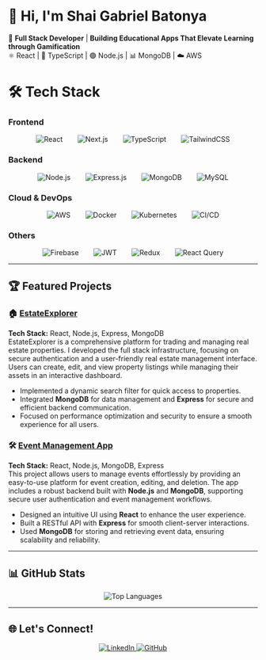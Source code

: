 # 👋 Hi, I'm **Shai Gabriel Batonya**

🚀 **Full Stack Developer** | **Building Educational Apps That Elevate Learning through Gamification**  
⚛️ React | 📘 TypeScript | 🟢 Node.js | 📊 MongoDB | ☁️ AWS

# 🛠 **Tech Stack**

### **Frontend**
<div style="display: flex; justify-content: center; gap: 30px; flex-wrap: wrap;">
  <img src="https://img.shields.io/badge/React-%2320232a.svg?style=for-the-badge&logo=react&logoColor=%2361DAFB" alt="React" class="animate__animated animate__pulse" />
  <img src="https://img.shields.io/badge/Next.js-black?style=for-the-badge&logo=next.js&logoColor=white" alt="Next.js" class="animate__animated animate__fadeIn" />
  <img src="https://img.shields.io/badge/TypeScript-%23007ACC.svg?style=for-the-badge&logo=typescript&logoColor=white" alt="TypeScript" class="animate__animated animate__bounceIn" />
  <img src="https://img.shields.io/badge/TailwindCSS-%2338B2AC.svg?style=for-the-badge&logo=tailwind-css&logoColor=white" alt="TailwindCSS" class="animate__animated animate__lightSpeedInLeft" />
</div>

### **Backend**
<div style="display: flex; justify-content: center; gap: 30px; flex-wrap: wrap;">
  <img src="https://img.shields.io/badge/Node.js-6DA55F?style=for-the-badge&logo=node.js&logoColor=white" alt="Node.js" class="animate__animated animate__zoomIn" />
  <img src="https://img.shields.io/badge/Express.js-%23404d59.svg?style=for-the-badge&logo=express&logoColor=%2361DAFB" alt="Express.js" class="animate__animated animate__rotateIn" />
  <img src="https://img.shields.io/badge/MongoDB-%234ea94b.svg?style=for-the-badge&logo=mongodb&logoColor=white" alt="MongoDB" class="animate__animated animate__slideInRight" />
  <img src="https://img.shields.io/badge/MySQL-%2300000f.svg?style=for-the-badge&logo=mysql&logoColor=white" alt="MySQL" class="animate__animated animate__fadeInDown" />
</div>

### **Cloud & DevOps**
<div style="display: flex; justify-content: center; gap: 30px; flex-wrap: wrap;">
  <img src="https://img.shields.io/badge/AWS-%23FF9900.svg?style=for-the-badge&logo=amazon-aws&logoColor=white" alt="AWS" class="animate__animated animate__flash" />
  <img src="https://img.shields.io/badge/Docker-%230db7ed.svg?style=for-the-badge&logo=docker&logoColor=white" alt="Docker" class="animate__animated animate__zoomInUp" />
  <img src="https://img.shields.io/badge/Kubernetes-%23326ce5.svg?style=for-the-badge&logo=kubernetes&logoColor=white" alt="Kubernetes" class="animate__animated animate__wobble" />
  <img src="https://img.shields.io/badge/CI/CD-%2320232a.svg?style=for-the-badge&logo=githubactions&logoColor=white" alt="CI/CD" class="animate__animated animate__swing" />
</div>

### **Others**
<div style="display: flex; justify-content: center; gap: 30px; flex-wrap: wrap;">
  <img src="https://img.shields.io/badge/Firebase-039BE5?style=for-the-badge&logo=Firebase&logoColor=white" alt="Firebase" class="animate__animated animate__tada" />
  <img src="https://img.shields.io/badge/JWT-black?style=for-the-badge&logo=JSON%20web%20tokens" alt="JWT" class="animate__animated animate__flip" />
  <img src="https://img.shields.io/badge/Redux-%23593d88.svg?style=for-the-badge&logo=redux&logoColor=white" alt="Redux" class="animate__animated animate__shakeX" />
  <img src="https://img.shields.io/badge/React%20Query-FF4154?style=for-the-badge&logo=react-query&logoColor=white" alt="React Query" class="animate__animated animate__rubberBand" />
</div>

---


## 🏆 **Featured Projects**

### 🏠 [EstateExplorer](https://github.com/ShaiBatonya/Real-Estate-MERN-STACK)
**Tech Stack:** React, Node.js, Express, MongoDB  
EstateExplorer is a comprehensive platform for trading and managing real estate properties. I developed the full stack infrastructure, focusing on secure authentication and a user-friendly real estate management interface. Users can create, edit, and view property listings while managing their assets in an interactive dashboard.

- Implemented a dynamic search filter for quick access to properties.
- Integrated **MongoDB** for data management and **Express** for secure and efficient backend communication.
- Focused on performance optimization and security to ensure a smooth experience for all users.

### 🛠 [Event Management App](https://github.com/ShaiBatonya/patents_server-client)
**Tech Stack:** React, Node.js, MongoDB, Express  
This project allows users to manage events effortlessly by providing an easy-to-use platform for event creation, editing, and deletion. The app includes a robust backend built with **Node.js** and **MongoDB**, supporting secure user authentication and event management workflows.

- Designed an intuitive UI using **React** to enhance the user experience.
- Built a RESTful API with **Express** for smooth client-server interactions.
- Used **MongoDB** for storing and retrieving event data, ensuring scalability and reliability.

---

## 📊 **GitHub Stats**

<p align="center">
  <img src="https://github-readme-stats.vercel.app/api/top-langs/?username=ShaiBatonya&layout=compact&theme=dark&hide_border=true" alt="Top Languages" />
</p>

---

## 🌐 **Let's Connect!**
<div align="center">
  <a href="https://www.linkedin.com/in/shaibatonya-fullstack/">
    <img src="https://img.shields.io/badge/LinkedIn-%230077B5.svg?style=for-the-badge&logo=linkedin&logoColor=white" alt="LinkedIn" />
  </a>
  <a href="https://github.com/ShaiBatonya">
    <img src="https://img.shields.io/badge/GitHub-%2312100E.svg?style=for-the-badge&logo=github&logoColor=white" alt="GitHub" />
  </a>
</div>
